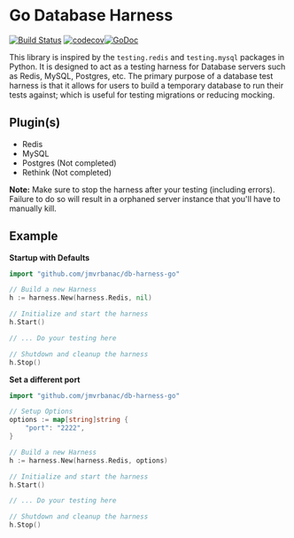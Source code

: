 # Go Database Harness

[![Build Status](https://travis-ci.org/jmvrbanac/db-harness-go.svg?branch=master)](https://travis-ci.org/jmvrbanac/db-harness-go) [![codecov](https://codecov.io/gh/jmvrbanac/db-harness-go/branch/master/graph/badge.svg)](https://codecov.io/gh/jmvrbanac/db-harness-go)[![GoDoc](https://godoc.org/github.com/jmvrbanac/db-harness-go?status.svg)](https://godoc.org/github.com/jmvrbanac/db-harness-go)

This library is inspired by the `testing.redis` and `testing.mysql` packages
in Python. It is designed to act as a testing harness for Database servers
such as Redis, MySQL, Postgres, etc. The primary purpose of a database test
harness is that it allows for users to build a temporary database to run
their tests against; which is useful for testing migrations or reducing mocking.

## Plugin(s)

* Redis
* MySQL
* Postgres (Not completed)
* Rethink (Not completed)

**Note:** Make sure to stop the harness after your testing (including
errors). Failure to do so will result in a orphaned server instance that you'll
have to manually kill.


## Example

**Startup with Defaults**
```Go
import "github.com/jmvrbanac/db-harness-go"

// Build a new Harness
h := harness.New(harness.Redis, nil)

// Initialize and start the harness
h.Start()

// ... Do your testing here

// Shutdown and cleanup the harness
h.Stop()
```

**Set a different port**
```Go
import "github.com/jmvrbanac/db-harness-go"

// Setup Options
options := map[string]string {
    "port": "2222",
}

// Build a new Harness
h := harness.New(harness.Redis, options)

// Initialize and start the harness
h.Start()

// ... Do your testing here

// Shutdown and cleanup the harness
h.Stop()
```
